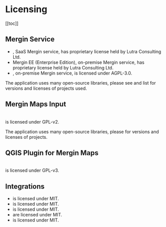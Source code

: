 # Licensing

[[toc]]

## Mergin Service

* <AppDomainNameLink desc="Mergin Maps Cloud" />, SaaS Mergin service,  has proprietary license held by Lutra Consulting Ltd.
* Mergin EE (Enterprise Edition), on-premise Mergin service, has proprietary license held by Lutra Consulting Ltd.
* <GitHubRepo id="lutraconsulting/mergin" desc="Mergin CE (Community Edition)" />, on-premise Mergin service, is licensed under AGPL-3.0.

The application uses many open-source libraries, please see <GitHubRepo id="lutraconsulting/mergin/blob/master/server/Pipfile" desc="this" /> and <GitHubRepo id="lutraconsulting/mergin/blob/master/web-app/package.json" desc="this" /> list for versions and licenses of projects used.

## Mergin Maps Input
<br />
<GitHubRepo id="lutraconsulting/input" desc="Mergin Maps Input" /> is licensed under GPL-v2. 

The application uses many open-source libraries, please <GitHubRepo id="lutraconsulting/input-sdk/blob/master/versions.conf" desc="see this list" /> for versions and licenses of projects.

## QGIS Plugin for Mergin Maps
<br />
<GitHubRepo id="lutraconsulting/qgis-mergin-plugin" desc="QGIS Plugin for Mergin Maps" /> is licensed under GPL-v3.

## Integrations

* <GitHubRepo id="lutraconsulting/mergin-py-client" desc="Mergin Python Client/Module" /> is licensed under MIT. 
* <GitHubRepo id="lutraconsulting/mergin-cpp-client" desc="Mergin C++ Client/Module" /> is licensed under MIT.  
* <GitHubRepo id="lutraconsulting/mergin-media-sync" desc="Mergin Media Synchronisation" /> is licensed under MIT. 
* <GitHubRepo id="lutraconsulting/mergin-work-packages" desc="Mergin Work Packages" /> are licensed under MIT. 
* <GitHubRepo id="lutraconsulting/mergin-db-sync" desc="Mergin Database Synchronisation" /> is licensed under MIT. 
